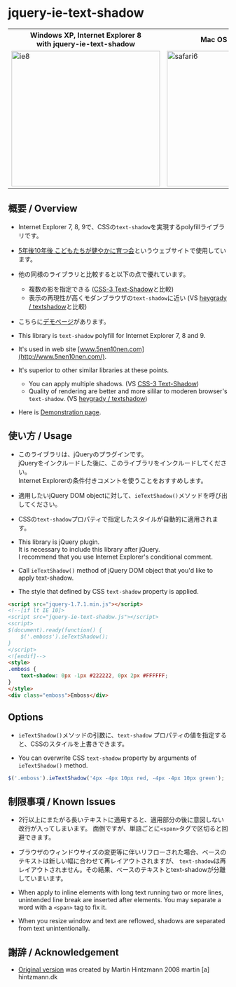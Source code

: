 # jquery-ie-text-shadow

<table>
  <tr>
    <th>Windows XP, Internet Explorer 8<br />with jquery-ie-text-shadow</th>
    <th>Mac OS X 10.8, Safari 6</th>
  </tr>
  <tr>
    <td><img src="http://lh4.googleusercontent.com/-k4On9qiOuII/UNAkRO2_h8I/AAAAAAAADME/kLwD8PWglzw/s800/jquery-ie-text-shadow-ie8.png" alt="ie8" width="339" height="309" /></td>
    <td><img src="http://lh4.googleusercontent.com/-3REzR9lxYYI/UNAkRa3e0HI/AAAAAAAADMA/OcxVZcOCLKE/s800/jquery-ie-text-shadow-safari6.png" alt="safari6" width="339" height="309" /></td>
  </tr>
</table>

## 概要 / Overview

* Internet Explorer 7, 8, 9で、CSSの`text-shadow`を実現するpolyfillライブラリです。
* [5年後10年後 こどもたちが健やかに育つ会](http://www.5nen10nen.com/)というウェブサイトで使用しています。
* 他の同様のライブラリと比較すると以下の点で優れています。
  * 複数の影を指定できる
  ([CSS-3 Text-Shadow](http://www.hintzmann.dk/testcenter/js/jquery/textshadow/)と比較)
  * 表示の再現性が高くモダンブラウザの`text-shadow`に近い
  (VS [heygrady / textshadow](https://github.com/heygrady/textshadow)と比較)
* こちらに[デモページ](http://rotsuya.github.com/jquery-ie-text-shadow/demo.html)があります。

* This library is `text-shadow` polyfill for Internet Explorer 7, 8 and 9.
* It's used in web site [www.5nen10nen.com](http://www.5nen10nen.com/).
* It's superior to other similar libraries at these points.
  * You can apply multiple shadows.
  (VS [CSS-3 Text-Shadow](http://www.hintzmann.dk/testcenter/js/jquery/textshadow/))
  * Quality of rendering are better and more sililar to moderen browser's `text-shadow`.
  (VS [heygrady / textshadow](https://github.com/heygrady/textshadow))
* Here is [Demonstration page](http://rotsuya.github.com/jquery-ie-text-shadow/demo.html).

## 使い方 / Usage

* このライブラリは、jQueryのプラグインです。  
jQueryをインクルードした後に、このライブラリをインクルードしてください。  
Internet Explorerの条件付きコメントを使うことをおすすめします。
* 適用したいjQuery DOM objectに対して、`ieTextShadow()`メソッドを呼び出してください。
* CSSの`text-shadow`プロパティで指定したスタイルが自動的に適用されます。

* This library is jQuery plugin.  
It is necessary to include this library after jQuery.  
I recommend that you use Internet Explorer's conditional comment.
* Call `ieTextShadow()` method of jQuery DOM object that you'd like to apply text-shadow.
* The style that defined by CSS `text-shadow` property is applied.

```html
<script src="jquery-1.7.1.min.js"></script>
<!--[if lt IE 10]>
<script src="jquery-ie-text-shadow.js"></script>
<script>
$(document).ready(function() {
    $('.emboss').ieTextShadow();
}
</script>
<![endif]-->
<style>
.emboss {
    text-shadow: 0px -1px #222222, 0px 2px #FFFFFF;    
}
</style>
<div class="emboss">Emboss</div>
```

## Options

* `ieTextShadow()`メソッドの引数に、`text-shadow` プロパティの値を指定すると、CSSのスタイルを上書きできます。

* You can overwrite CSS `text-shadow` property by arguments of `ieTextShadow()` method.

```javascript
$('.emboss').ieTextShadow('4px -4px 10px red, -4px -4px 10px green');
```

## 制限事項 / Known Issues

* 2行以上にまたがる長いテキストに適用すると、適用部分の後に意図しない改行が入ってしまいます。
面倒ですが、単語ごとに`<span>`タグで区切ると回避できます。
* ブラウザのウィンドウサイズの変更等に伴いリフローされた場合、ベースのテキストは新しい幅に合わせて再レイアウトされますが、
`text-shadow`は再レイアウトされません。その結果、ベースのテキストとtext-shadowが分離していまいます。

* When apply to inline elements with long text running two or more lines,
unintended line break are inserted after elements.
You may separate a word with a `<span>` tag to fix it.
* When you resize window and text are reflowed, shadows are separated from text unintentionally.

## 謝辞 / Acknowledgement

* [Original version](http://www.hintzmann.dk/testcenter/js/jquery/textshadow/) was created
by Martin Hintzmann 2008 martin [a] hintzmann.dk